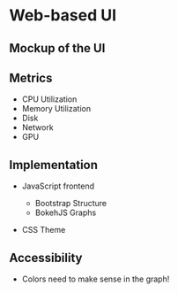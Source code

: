 
# Web-based UI

## Mockup of the UI

## Metrics

- CPU Utilization
- Memory Utilization
- Disk 
- Network 
- GPU 

## Implementation 

- JavaScript frontend
	- Bootstrap Structure
	- BokehJS Graphs

- CSS Theme

## Accessibility 

- Colors need to make sense in the graph!



